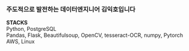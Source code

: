 ### 주도적으로 발전하는 데이터엔지니어 김익호입니다

**STACKS**  
Python, PostgreSQL  
Pandas, Flask, Beautifulsoup, OpenCV, tesseract-OCR, numpy, Pytorch  
AWS, Linux
